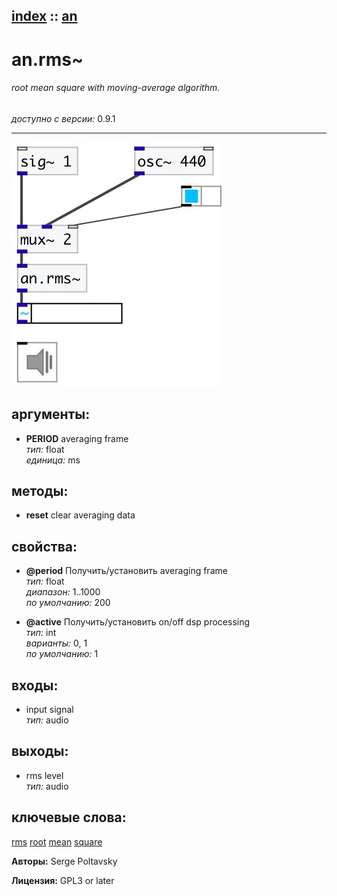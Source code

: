 [index](index.html) :: [an](category_an.html)
---

# an.rms~

###### root mean square with moving-average algorithm.

*доступно с версии:* 0.9.1

---




[![example](../examples/img/an.rms~.jpg)](../examples/pd/an.rms~.pd)



## аргументы:

* **PERIOD**
averaging frame<br>
_тип:_ float<br>
_единица:_ ms<br>



## методы:

* **reset**
clear averaging data<br>




## свойства:

* **@period** 
Получить/установить averaging frame<br>
_тип:_ float<br>
_диапазон:_ 1..1000<br>
_по умолчанию:_ 200<br>

* **@active** 
Получить/установить on/off dsp processing<br>
_тип:_ int<br>
_варианты:_ 0, 1<br>
_по умолчанию:_ 1<br>



## входы:

* input signal<br>
_тип:_ audio



## выходы:

* rms level<br>
_тип:_ audio



## ключевые слова:

[rms](keywords/rms.html)
[root](keywords/root.html)
[mean](keywords/mean.html)
[square](keywords/square.html)






**Авторы:** Serge Poltavsky




**Лицензия:** GPL3 or later





